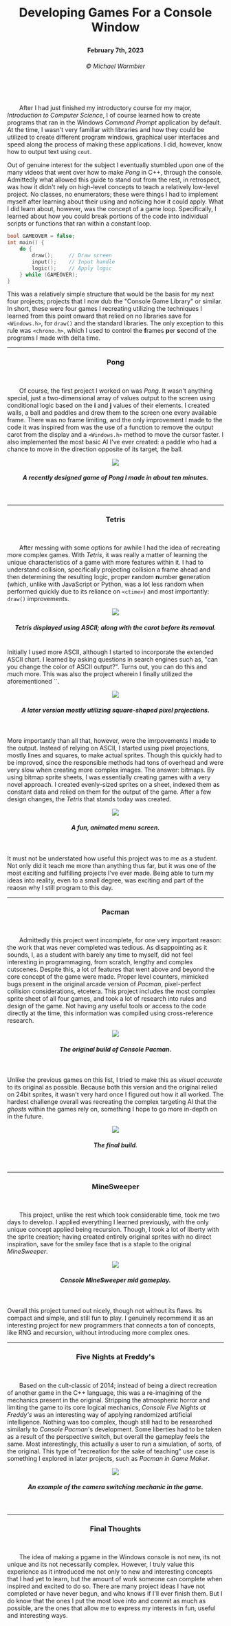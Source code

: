 # <p align="center">Developing Games For a Console Window</p>

<p align="center"><strong>February 7th, 2023</strong></p>

###### <p align="center">© Michael Warmbier</p><br><br>

&emsp;&emsp;After I had just finished my introductory course for my major, _Introduction to Computer Science_, I of course learned how to create programs that ran in the Windows _Command Prompt_ application by default. At the time, I wasn't very familiar with libraries and how they could be utilized to create different program windows, graphical user interfaces and speed along the process of making these applications. I did, however, know how to output text using `cout`.

Out of genuine interest for the subject I eventually stumbled upon one of the many videos that went over how to make _Pong_ in C++, through the console. Admittedly what allowed this guide to stand out from the rest, in retrospect, was how it didn't rely on high-level concepts to teach a relatively low-level project. No classes, no enumerators; these were things I had to implement myself after learning about their using and noticing how it could apply. What I did learn about, however, was the concept of a game loop. Specifically, I learned about how you could break portions of the code into individual scripts or functions that ran within a constant loop.

```cpp
bool GAMEOVER = false;
int main() {
    do {
        draw();     // Draw screen
        input();    // Input handle
        logic();    // Apply logic
    } while (GAMEOVER);
}
```

This was a relatively simple structure that would be the basis for my next four projects; projects that I now dub the "Console Game Library" or similar. In short, these were four games I recreating utilizing the techniques I learned from this point onward that relied on no libraries save for `<Windows.h>`, for `draw()` and the standard libraries. The only exception to this rule was `<chrono.h>`, which I used to control the **f**rames **p**er **s**econd of the programs I made with delta time.

<hr>

### <p align="center">Pong</p>
<br>

&emsp;&emsp;Of course, the first project I worked on was _Pong_. It wasn't anything special, just a two-dimensional array of values output to the screen using conditional logic based on the **i** and **j** values of their elements. I created walls, a ball and paddles and drew them to the screen one every available frame. There was no frame limiting, and the only improvement I made to the code it was inspired from was the use of a function to remove the output carot from the display and a `<Windows.h>` method to move the cursor faster. I also implemented the most basic AI I've ever created: a paddle who had a chance to move in the direction opposite of its target, the ball.

<p align="center"><img src="https://camo.githubusercontent.com/a837346fc5b8920a6bf6c7270b0775527b0d239c89faed7d503f1b3befb431d8/68747470733a2f2f692e6779617a6f2e636f6d2f35623537343461616132393661653538363966323831623734313461643461382e676966"></p>

##### <p align="center">A recently designed game of _Pong_ I made in about ten minutes.</p>
<br>

<hr>

### <p align="center">Tetris</p>
<br>

&emsp;&emsp;After messing with some options for awhile I had the idea of recreating more complex games. With _Tetris_, it was really a matter of learning the unique characteristics of a game with more features within it. I had to understand collision, specifically projecting collision a frame ahead and then determining the resulting logic, proper **r**andom **n**umber **g**eneration (which, unlike with JavaScript or Python, was a lot less random when performed quickly due to its reliance on `<ctime>`) and most importantly: `draw()` improvements.

<p align="center"><img src="https://camo.githubusercontent.com/d3dc1f76f02c98dfb00a8810f06892832868f76a67638d1718c473b1b15e9f4c/68747470733a2f2f63646e2e646973636f72646170702e636f6d2f6174746163686d656e74732f3439333836363835353336333131373035372f3534393036323730303531373239343130372f47616d65706c61792d312e676966"></p>

##### <p align="center">_Tetris_ displayed using ASCII; along with the carot before its removal.</p>

<br>
Initially I used more ASCII, although I started to incorporate the extended ASCII chart. I learned by asking questions in search engines such as, "can you change the color of ASCII output?". Turns out, you can do this and much more. This was also the project wherein I finally utilized the aforementioned `<chrono.h>`. 

<p align="center"><img src="https://user-images.githubusercontent.com/44079959/59775479-4ce3a500-927f-11e9-8871-479e8500e695.png"></p>

##### <p align="center">A later version mostly utilizing square-shaped pixel projections.</p>
<br>

More importantly than all that, however, were the imrpovements I made to the output. Instead of relying on ASCII, I started using pixel projections, mostly lines and squares, to make actual sprites. Though this quickly had to be improved, since the responsible methods had tons of overhead and were very slow when creating more complex images. The answer: bitmaps. By using bitmap sprite sheets, I was essentially creating games with a very novel approach. I created evenly-sized sprites on a sheet, indexed them as constant data and relied on them for the output of the game. After a few design changes, the _Tetris_ that stands today was created.

<p align="center"><img src="https://camo.githubusercontent.com/45dd0977870a249a4fbb1b4f8f56c14a088d8118f7ea95a62651399c0bd9d336/68747470733a2f2f692e6779617a6f2e636f6d2f37386537643164393331326661313037396635383265623861626335663332362e676966"></p>


##### <p align="center">A fun, animated menu screen.</p>
<br>

It must not be understated how useful this project was to me as a student. Not only did it teach me more than anything thus far, but it was one of the most exciting and fulfilling projects I've ever made. Being able to turn my ideas into reality, even to a small degree, was exciting and part of the reaosn why I still program to this day.

<hr>

### <p align="center">Pacman</p>
<br>

&emsp;&emsp;Admittedly this project went incomplete, for one very important reason: the work that was never completed was tedious. As disappointing as it sounds, I, as a student with barely any time to myself, did not feel interesting in programmaging, from scratch, lengthy and complex cutscenes. Despite this, a lot of features that went above and beyond the core concept of the game were made. Proper level counters, mimicked bugs present in the original arcade version of _Pacman_, pixel-perfect collision considerations, etcetera. This project includes the most complex sprite sheet of all four games, and took a lot of research into rules and design of the game. Not having any useful tools or access to the code directly at the time, this information was compiled using cross-reference research. 

<p align="center"><img src="https://user-images.githubusercontent.com/44079959/59776935-aa78f100-9281-11e9-9c64-e8aadf9b4e88.png"></p>

##### <p align="center">The original build of _Console Pacman_.</p>

<br>

Unlike the previous games on this list, I tried to make this as _visual accurate_ to its original as possible. Because both this version and the original relied on 24bit sprites, it wasn't very hard once I figured out how it all worked. The hardest challenge overall was recreating the complex targeting AI that the _ghosts_ within the games rely on, something I hope to go more in-depth on in the future.

<p align="center"><img src="https://camo.githubusercontent.com/588cc76b64041772bebb8665cd0aac3834f0c937162bc80bba1ad66a65ddec76/68747470733a2f2f63646e2e646973636f72646170702e636f6d2f6174746163686d656e74732f3533313631393332383736303631303832362f3633343431303530323836343234303634302f756e6b6e6f776e2e706e67"></p>

##### <p align="center">The final build.</p>

<br>

<hr>

### <p align="center">MineSweeper</p>
<br>

&emsp;&emsp;This project, unlike the rest which took considerable time, took me two days to develop. I applied everything I learned previously, with the only unique concept applied being recursion. Though, I took a lot of liberty with the sprite creation; having created entirely original sprites with no direct inspiration, save for the smiley face that is a staple to the original _MineSweeper_.

<p align="center"><img src="https://user-images.githubusercontent.com/44079959/64381362-05102680-d001-11e9-8e60-8b7c178b8daf.png"></p>

##### <p align="center">_Console MineSweeper_ mid gameplay.</p>
<br>

Overall this project turned out nicely, though not without its flaws. Its compact and simple, and still fun to play. I genuinely recommend it as an interesting project for new programmers that connects a ton of concepts, like RNG and recursion, without introducing more complex ones.

<hr>

### <p align="center">Five Nights at Freddy's</p>
<br>

&emsp;&emsp;Based on the cult-classic of 2014; instead of being a direct recreation of another game in the C++ language, this was a re-imagining of the mechanics present in the original. Stripping the atmospheric horror and limiting the game to its core logical mechanics, _Console Five Nights at Freddy's_ was an interesting way of applying randomized artificial intelligence. Nothing was too complex, though still had to be researched similarly to _Console Pacman_'s development. Some liberties had to be taken as a result of the perspective switch, but overall the gameplay feels the same. Most interestingly, this actually a user to run a simulation, of sorts, of the original. This type of "recreation for the sake of teaching" use case is something I explored in later projects, such as _Pacman in Game Maker_.

<p align="center"><img src="https://camo.githubusercontent.com/e36bf535e69ecb4b6fbbfa65ba2c002d884562edae421d6bac608c81ea32ea9b/68747470733a2f2f6779617a6f2e636f6d2f31336432323163396636383133376661383335313564353237316134303864372e676966"></p>

##### <p align="center">An example of the camera switching mechanic in the game.</p>
<br>

<hr>

### <p align="center">Final Thoughts</p>
<br>

&emsp;&emsp;The idea of making a pgame in the Windows console is not new, its not unique and its not necessarily complex. However, I truly value this experience as it introduced me not only to new and interesting concepts that I had yet to learn, but the amount of work someone can complete when inspired and excited to do so. There are many project ideas I have not completed or have never begun, and who knows if I'll ever finish them. But I do know that the ones I put the most love into and commit as much as possible,  are the ones that allow me to express my interests in fun, useful and interesting ways.